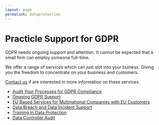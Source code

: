 ```yaml
---
layout: page
permalink: dataprotection
---
```


# Practicle Support for GDPR

GDPR needs ongoing support and attention. It cannot be expected that a small firm can employ someone full-time.

We offer a range of services which can just slot into your buiness. Giving you the freedom to concentrate on your business and customers.

[Contact us](../contact/) if are interested in more information on these services.

* [Audit Your Processes for GDPR Compliance](../services/audit)
* [Ongoing GDPR Support](../services/ongoing)
* [EU Based Services for Multinational Companies with EU Customers](../services/eubase)
* [Data Breach and Data Incident Support](../services/databreach)
* [Training In Data Protection](../services/training)
* [Data Controller Audit](../services/dcAudit)
